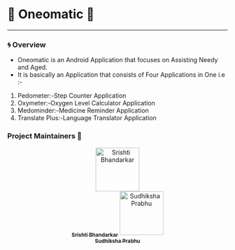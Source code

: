 # :dizzy: Oneomatic :dizzy:
---
### :cyclone: Overview
* Oneomatic is an Android Application that focuses on Assisting Needy and Aged.
* It is basically an Application that consists of Four Applications in One i.e :-
1. Pedometer:-Step Counter Application
2. Oxymeter:-Oxygen Level Calculator Application
3. Medominder:-Medicine Reminder Application
4. Translate Plus:-Language Translator Application

### Project Maintainers 🚧


    
<div align="center">
  <a href="https://www.linkedin.com/in/srishtibhandarkar/">
    <img src="https://avatars.githubusercontent.com/u/66556264?s=400&u=4efabe459297e37544e48d53fd2c0da085cd90c8&v=4" width="100px;" alt="Srishti Bhandarkar"/><br />
    <sub><b>Srishti Bhandarkar</b></sub></a>
  <a href="https://www.linkedin.com/in/sudhikshaprabhu/">
    <img src="https://www.linkedin.com/in/sudhikshaprabhu/detail/photo/" width="100px;" alt="Sudhiksha Prabhu"/><br />
    <sub><b>Sudhiksha Prabhu</b></sub></a>
</div>
    
 

